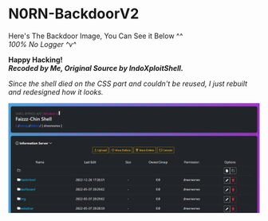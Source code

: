 # N0RN-BackdoorV2


Here's The Backdoor Image, You Can See it Below ^^ <br>
*100% No Logger ^v^*

**Happy Hacking!** <br>
***Recoded by Me, Original Source by IndoXploitShell.***

<i>Since the shell died on the CSS part and couldn't be reused, I just rebuilt and redesigned how it looks.<i>


[![N0rnBackdoorV2](https://github.com/0x0v0/N0rn-BackdoorV2/blob/main/capture.png)](https://github.com/0x0v0/N0rn-BackdoorV2/blob/main/Capture.png)

